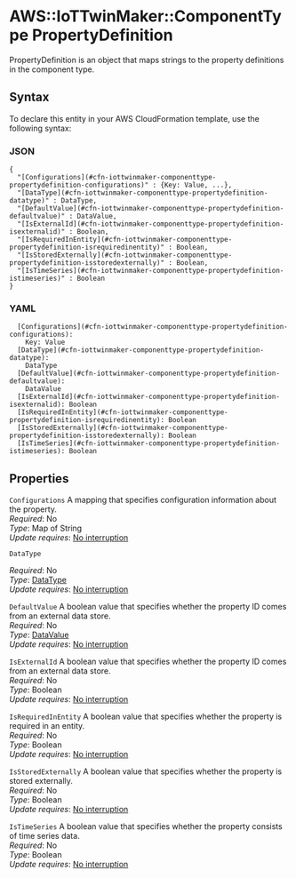 # AWS::IoTTwinMaker::ComponentType PropertyDefinition<a name="aws-properties-iottwinmaker-componenttype-propertydefinition"></a>

PropertyDefinition is an object that maps strings to the property definitions in the component type\.

## Syntax<a name="aws-properties-iottwinmaker-componenttype-propertydefinition-syntax"></a>

To declare this entity in your AWS CloudFormation template, use the following syntax:

### JSON<a name="aws-properties-iottwinmaker-componenttype-propertydefinition-syntax.json"></a>

```
{
  "[Configurations](#cfn-iottwinmaker-componenttype-propertydefinition-configurations)" : {Key: Value, ...},
  "[DataType](#cfn-iottwinmaker-componenttype-propertydefinition-datatype)" : DataType,
  "[DefaultValue](#cfn-iottwinmaker-componenttype-propertydefinition-defaultvalue)" : DataValue,
  "[IsExternalId](#cfn-iottwinmaker-componenttype-propertydefinition-isexternalid)" : Boolean,
  "[IsRequiredInEntity](#cfn-iottwinmaker-componenttype-propertydefinition-isrequiredinentity)" : Boolean,
  "[IsStoredExternally](#cfn-iottwinmaker-componenttype-propertydefinition-isstoredexternally)" : Boolean,
  "[IsTimeSeries](#cfn-iottwinmaker-componenttype-propertydefinition-istimeseries)" : Boolean
}
```

### YAML<a name="aws-properties-iottwinmaker-componenttype-propertydefinition-syntax.yaml"></a>

```
  [Configurations](#cfn-iottwinmaker-componenttype-propertydefinition-configurations): 
    Key: Value
  [DataType](#cfn-iottwinmaker-componenttype-propertydefinition-datatype): 
    DataType
  [DefaultValue](#cfn-iottwinmaker-componenttype-propertydefinition-defaultvalue): 
    DataValue
  [IsExternalId](#cfn-iottwinmaker-componenttype-propertydefinition-isexternalid): Boolean
  [IsRequiredInEntity](#cfn-iottwinmaker-componenttype-propertydefinition-isrequiredinentity): Boolean
  [IsStoredExternally](#cfn-iottwinmaker-componenttype-propertydefinition-isstoredexternally): Boolean
  [IsTimeSeries](#cfn-iottwinmaker-componenttype-propertydefinition-istimeseries): Boolean
```

## Properties<a name="aws-properties-iottwinmaker-componenttype-propertydefinition-properties"></a>

`Configurations`  <a name="cfn-iottwinmaker-componenttype-propertydefinition-configurations"></a>
A mapping that specifies configuration information about the property\.  
*Required*: No  
*Type*: Map of String  
*Update requires*: [No interruption](https://docs.aws.amazon.com/AWSCloudFormation/latest/UserGuide/using-cfn-updating-stacks-update-behaviors.html#update-no-interrupt)

`DataType`  <a name="cfn-iottwinmaker-componenttype-propertydefinition-datatype"></a>
  
*Required*: No  
*Type*: [DataType](aws-properties-iottwinmaker-componenttype-datatype.md)  
*Update requires*: [No interruption](https://docs.aws.amazon.com/AWSCloudFormation/latest/UserGuide/using-cfn-updating-stacks-update-behaviors.html#update-no-interrupt)

`DefaultValue`  <a name="cfn-iottwinmaker-componenttype-propertydefinition-defaultvalue"></a>
A boolean value that specifies whether the property ID comes from an external data store\.  
*Required*: No  
*Type*: [DataValue](aws-properties-iottwinmaker-componenttype-datavalue.md)  
*Update requires*: [No interruption](https://docs.aws.amazon.com/AWSCloudFormation/latest/UserGuide/using-cfn-updating-stacks-update-behaviors.html#update-no-interrupt)

`IsExternalId`  <a name="cfn-iottwinmaker-componenttype-propertydefinition-isexternalid"></a>
A boolean value that specifies whether the property ID comes from an external data store\.  
*Required*: No  
*Type*: Boolean  
*Update requires*: [No interruption](https://docs.aws.amazon.com/AWSCloudFormation/latest/UserGuide/using-cfn-updating-stacks-update-behaviors.html#update-no-interrupt)

`IsRequiredInEntity`  <a name="cfn-iottwinmaker-componenttype-propertydefinition-isrequiredinentity"></a>
A boolean value that specifies whether the property is required in an entity\.  
*Required*: No  
*Type*: Boolean  
*Update requires*: [No interruption](https://docs.aws.amazon.com/AWSCloudFormation/latest/UserGuide/using-cfn-updating-stacks-update-behaviors.html#update-no-interrupt)

`IsStoredExternally`  <a name="cfn-iottwinmaker-componenttype-propertydefinition-isstoredexternally"></a>
A boolean value that specifies whether the property is stored externally\.  
*Required*: No  
*Type*: Boolean  
*Update requires*: [No interruption](https://docs.aws.amazon.com/AWSCloudFormation/latest/UserGuide/using-cfn-updating-stacks-update-behaviors.html#update-no-interrupt)

`IsTimeSeries`  <a name="cfn-iottwinmaker-componenttype-propertydefinition-istimeseries"></a>
A boolean value that specifies whether the property consists of time series data\.  
*Required*: No  
*Type*: Boolean  
*Update requires*: [No interruption](https://docs.aws.amazon.com/AWSCloudFormation/latest/UserGuide/using-cfn-updating-stacks-update-behaviors.html#update-no-interrupt)
